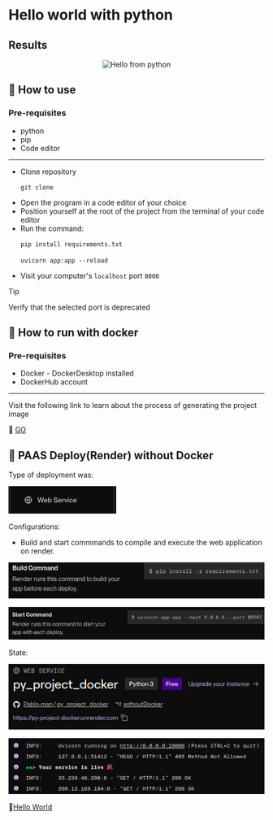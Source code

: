 # Hello world with python

## Results
<p align="center">
    <img src="./public/img/results.png" alt="Hello from python">
</p>

## :open_book: How to use
### Pre-requisites
   * python
   * pip
   * Code editor
---
* Clone repository
    ```
    git clone
    ```
* Open the program in a code editor of your choice
* Position yourself at the root of the project from the terminal of your code editor
* Run the command:
    ```
    pip install requirements.txt

    uvicorn app:app --reload
    ```
* Visit your computer's `localhost` port `8000`
> [!TIP]
> Verify that the selected port is deprecated

## :rocket: How to run with docker
### Pre-requisites
* Docker - DockerDesktop installed
* DockerHub account
---
Visit the following link to learn about the process of generating the project image

:whale2: [GO](https://hub.docker.com/repository/docker/pamendeza/python_docker_project "Docker steps")

## :tennis: PAAS Deploy(Render) without Docker
Type of deployment was:

![Render Service](./public/img/type.png "Service")

Configurations:
* Build and start commmands to compile and execute the web application on render.

![Render Config](./public/img/conf.png "Configuration")

![Render Config](./public/img/conf1.png "Configuration")


State:

![Render Service](./public/img/renderDeploy1.png "Service")

![Render Service](./public/img/renderDeploy.png "Service")


:cake:[Hello World](https://py-project-docker.onrender.com/ "click for visit")